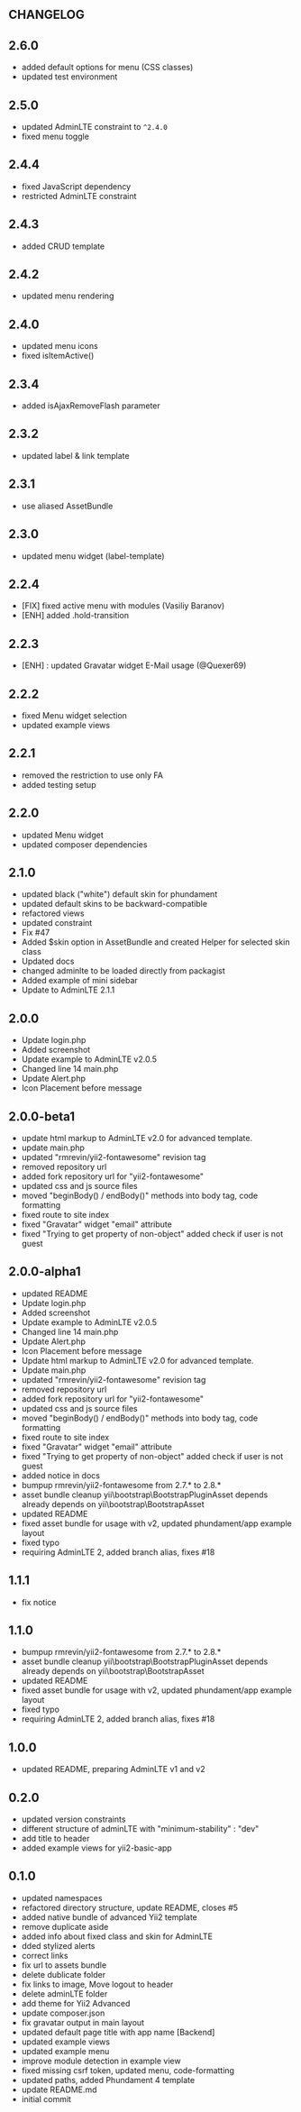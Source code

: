 CHANGELOG
---------

## 2.6.0
 * added default options for menu (CSS classes)
 * updated test environment

## 2.5.0
 * updated AdminLTE constraint to `^2.4.0`
 * fixed menu toggle

## 2.4.4
 * fixed JavaScript dependency
 * restricted AdminLTE constraint

## 2.4.3
 * added CRUD template

## 2.4.2
 * updated menu rendering

## 2.4.0
 * updated menu icons
 * fixed isItemActive()

## 2.3.4
 * added isAjaxRemoveFlash parameter

## 2.3.2
 * updated label & link template
 
## 2.3.1
 * use aliased AssetBundle
 
## 2.3.0
 * updated menu widget (label-template)

## 2.2.4
 * [FIX]	fixed active menu with modules (Vasiliy Baranov)
 * [ENH] added .hold-transition

## 2.2.3
 * [ENH] : updated Gravatar widget E-Mail usage (@Quexer69)

## 2.2.2
 * fixed Menu widget selection
 * updated example views

## 2.2.1
 * removed the restriction to use only FA
 * added testing setup

## 2.2.0
 * updated Menu widget
 * updated composer dependencies

## 2.1.0
 * updated black ("white") default skin for phundament
 * updated default skins to be backward-compatible
 * refactored views
 * updated constraint
 * Fix #47
 * Added $skin option in AssetBundle and created Helper for selected skin class
 * Updated docs
 * changed adminlte to be loaded directly from packagist
 * Added example of mini sidebar
 * Update to AdminLTE 2.1.1
 
## 2.0.0 
 * Update login.php
 * Added screenshot
 * Update example  to AdminLTE v2.0.5
 * Changed line 14 main.php
 * Update Alert.php
 * Icon Placement before message
 
## 2.0.0-beta1
 * update html markup to AdminLTE v2.0 for advanced template.
 * update main.php
 * updated "rmrevin/yii2-fontawesome" revision tag
 * removed repository url
 * added fork repository url for "yii2-fontawesome"
 * updated css and js source files
 * moved "beginBody() / endBody()" methods into body tag, code formatting
 * fixed route to site index
 * fixed "Gravatar" widget "email" attribute
 * fixed "Trying to get property of non-object" added check if user is not guest

## 2.0.0-alpha1

 * updated README
 * Update login.php
 * Added screenshot
 * Update example  to AdminLTE v2.0.5
 * Changed line 14 main.php
 * Update Alert.php
 * Icon Placement before message
 * Update html markup  to AdminLTE v2.0 for advanced template.
 * Update main.php
 * updated "rmrevin/yii2-fontawesome" revision tag
 * removed repository url
 * added fork repository url for "yii2-fontawesome"
 * updated css and js source files
 * moved "beginBody() / endBody()" methods into body tag, code formatting
 * fixed route to site index
 * fixed "Gravatar" widget "email" attribute
 * fixed "Trying to get property of non-object" added check if user is not guest
 * added notice in docs
 * bumpup rmrevin/yii2-fontawesome from 2.7.* to 2.8.*
 * asset bundle cleanup yii\bootstrap\BootstrapPluginAsset depends already depends on yii\bootstrap\BootstrapAsset
 * updated README
 * fixed asset bundle for usage with v2, updated phundament/app example layout
 * fixed typo
 * requiring AdminLTE 2, added branch alias, fixes #18

## 1.1.1
 * fix notice

## 1.1.0
 * bumpup rmrevin/yii2-fontawesome from 2.7.* to 2.8.*
 * asset bundle cleanup yii\bootstrap\BootstrapPluginAsset depends already depends on yii\bootstrap\BootstrapAsset
 * updated README
 * fixed asset bundle for usage with v2, updated phundament/app example layout
 * fixed typo
 * requiring AdminLTE 2, added branch alias, fixes #18

## 1.0.0
 * updated README, preparing AdminLTE v1 and v2

## 0.2.0
 * updated version constraints
 * different structure of adminLTE with "minimum-stability" : "dev"
 * add title to header
 * added example views for yii2-basic-app

## 0.1.0
 * updated namespaces
 * refactored directory structure, update README, closes #5
 * added native bundle of advanced Yii2 template
 * remove duplicate aside
 * added  info about fixed class and skin for AdminLTE
 * dded stylized alerts
 * correct links
 * fix url to assets bundle
 * delete dublicate folder
 * fix links to image, Move logout to header
 * delete adminLTE folder
 * add theme for Yii2 Advanced
 * update composer.json
 * fix gravatar output in main layout
 * updated default page title with app name [Backend]
 * updated example views
 * updated example menu
 * improve module detection in example view
 * fixed missing csrf token, updated menu, code-formatting
 * updated paths, added Phundament 4 template
 * update README.md
 * initial commit
